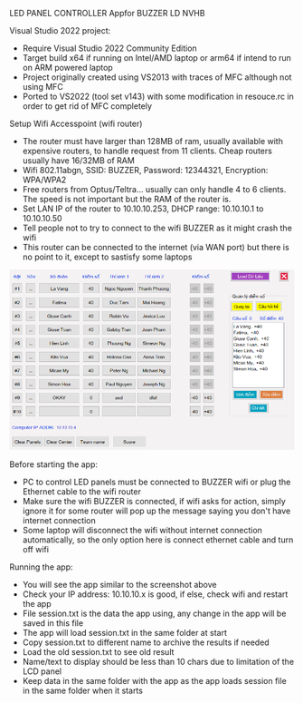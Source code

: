 LED PANEL CONTROLLER Appfor BUZZER LD NVHB

Visual Studio 2022 project:
- Require Visual Studio 2022 Community Edition
- Target build x64 if running on Intel/AMD laptop or arm64 if intend to run on ARM powered laptop
- Project originally created using VS2013 with traces of MFC although not using MFC
- Ported to VS2022 (tool set v143) with some modification in resouce.rc in order to get rid of MFC completely

Setup Wifi Accesspoint (wifi router)
- The router must have larger than 128MB of ram, usually available with expensive routers, to handle request from 11 clients. Cheap routers usually have 16/32MB of RAM
- Wifi 802.11abgn, SSID: BUZZER, Password: 12344321, Encryption: WPA/WPA2
- Free routers from Optus/Teltra... usually can only handle 4 to 6 clients. The speed is not important but the RAM of the router is.
- Set LAN IP of the router to 10.10.10.253, DHCP range: 10.10.10.1 to 10.10.10.50
- Tell people not to try to connect to the wifi BUZZER as it might crash the wifi
- This router can be connected to the internet (via WAN port) but there is no point to it, except to sastisfy some laptops





![the app](https://github.com/ceezblog/BUZZER_LDNVHB/blob/master/PC%20app/shot.png)

Before starting the app:
- PC to control LED panels must be connected to BUZZER wifi or plug the Ethernet cable to the wifi router
- Make sure the wifi BUZZER is connected, if wifi asks for action, simply ignore it for some router will pop up the message saying you don't have internet connection
- Some laptop will disconnect the wifi without internet connection automatically, so the only option here is connect ethernet cable and turn off wifi

Running the app:
- You will see the app similar to the screenshot above
- Check your IP address: 10.10.10.x is good, if else, check wifi and restart the app
- File session.txt is the data the app using, any change in the app will be saved in this file
- The app will load session.txt in the same folder at start
- Copy session.txt to different name to archive the results if needed
- Load the old session.txt to see old result
- Name/text to display should be less than 10 chars due to limitation of the LCD panel
- Keep data in the same folder with the app as the app loads session file in the same folder when it starts
